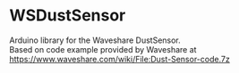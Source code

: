 WSDustSensor
=====

Arduino library for the Waveshare DustSensor.  
Based on code example provided by Waveshare at https://www.waveshare.com/wiki/File:Dust-Sensor-code.7z